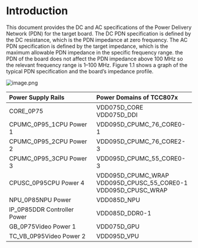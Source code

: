 # Introduction

This document provides the DC and AC specifications of the Power Delivery Network (PDN) for the target board.
The DC PDN specification is defined by the DC resistance, which is the PDN impedance at zero frequency.
The AC PDN specification is defined by the target impedance, which is the maximum allowable PDN impedance in the specific frequency range. the PDN of the board does not affect the PDN impedance above 100 MHz so the relevant frequency range is 1–100 MHz.
Figure 1.1 shows a graph of the typical PDN specification and the board’s impedance profile.

![image.png](attachment:703eeee7-ab33-46a8-b3e7-d77d430e6b7b:image.png)

| Power Supply Rails         | Power Domains of TCC807x            |
|:----------------------------|:------------------------------------|
| CORE_0P75                   | VDD075D_CORE <br/> VDD075D_DDI       |
| CPUMC_0P95_1CPU Power 1     | VDD095D_CPUMC_76_CORE0-1            |
| CPUMC_0P95_2CPU Power 2     | VDD095D_CPUMC_76_CORE2-3            |
| CPUMC_0P95_3CPU Power 3     | VDD095D_CPUMC_55_CORE0-3            |
| CPUSC_0P95CPU Power 4       | VDD095D_CPUMC_WRAP <br/> VDD095D_CPUSC_55_CORE0-1 <br> VDD095D_CPUSC_WRAP |
| NPU_0P85NPU Power           | VDD085D_NPU                        |
| IP_0P85DDR Controller Power | VDD085D_DDR0-1                     |
| GB_0P75Video Power 1        | VDD075D_GPU                        |
| TC_VB_0P95Video Power 2     | VDD095D_VPU                        |
